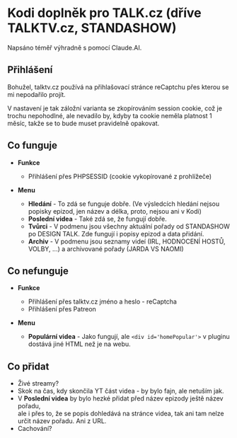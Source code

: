# Kodi doplněk pro TALK.cz (dříve TALKTV.cz, STANDASHOW)

Napsáno téměř výhradně s pomocí Claude.AI.

## Přihlášení

Bohužel, talktv.cz používá na přihlašovací stránce reCaptchu přes kterou se mi nepodařilo projít.

V nastavení je tak záložní varianta se zkopírováním session cookie, což je trochu nepohodlné, ale nevadilo by, kdyby ta cookie neměla platnost 1 měsíc, takže se to bude muset pravidelně opakovat.

## Co funguje

* **Funkce**
    * Přihlášení přes PHPSESSID (cookie vykopírované z prohlížeče)

* **Menu**
    * **Hledání** - To zdá se funguje dobře. (Ve výsledcích hledání nejsou popisky epizod, jen název a délka, proto, nejsou ani v Kodi)
    * **Poslední videa** - Také zdá se, že fungují dobře.
    * **Tvůrci** - V podmenu jsou všechny aktuální pořady od STANDASHOW po DESIGN TALK. Zde fungují i popisy epizod a data přidání.
    * **Archiv** - V podmenu jsou seznamy videí (IRL, HODNOCENÍ HOSTŮ, VOLBY, ...) a archivované pořady (JARDA VS NAOMI)

## Co nefunguje

* **Funkce**
    * Přihlášení přes talktv.cz jméno a heslo - reCaptcha
    * Přihlášení přes Patreon

* **Menu**
    * **Populární videa** - Jako fungují, ale ```<div id='homePopular'>``` v pluginu dostává jiné HTML než je na webu.

## Co přidat

* Živé streamy?
* Skok na čas, kdy skončila YT část videa - by bylo fajn, ale netuším jak.
* V **Poslední videa** by bylo hezké přidat před název epizody ještě název pořadu, <br>ale i přes to, že se popis dohledává na stránce videa, tak ani tam nelze určit název pořadu. Ani z URL.
* Cachování?
